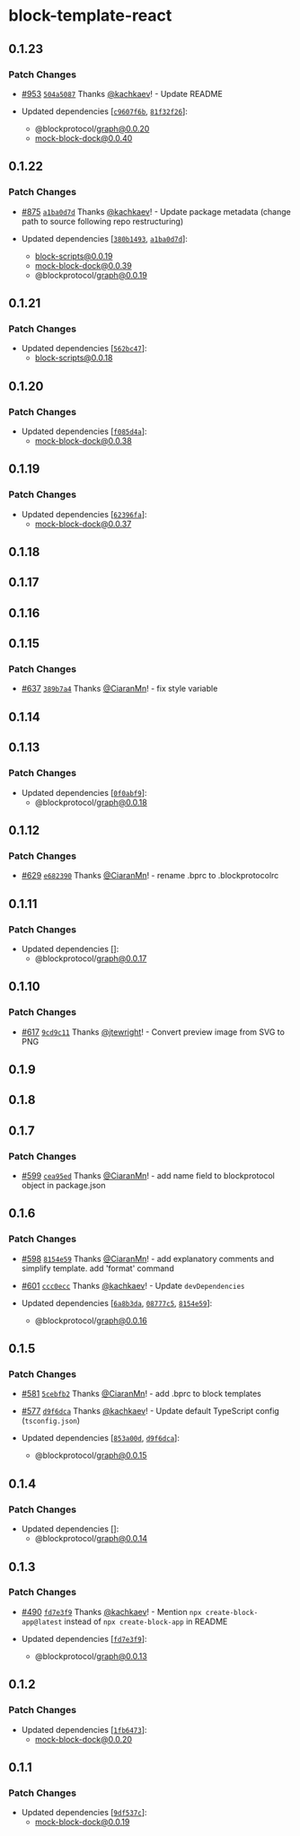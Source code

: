 # block-template-react

## 0.1.23

### Patch Changes

- [#953](https://github.com/blockprotocol/blockprotocol/pull/953) [`504a5087`](https://github.com/blockprotocol/blockprotocol/commit/504a50875a5355bbd24b1beb99e7865dc71f7389) Thanks [@kachkaev](https://github.com/kachkaev)! - Update README

- Updated dependencies [[`c9607f6b`](https://github.com/blockprotocol/blockprotocol/commit/c9607f6b67809f43291a6824ecf49691d061f1f9), [`81f32f26`](https://github.com/blockprotocol/blockprotocol/commit/81f32f269153ee6e8464ab831827d8e6a42b43a0)]:
  - @blockprotocol/graph@0.0.20
  - mock-block-dock@0.0.40

## 0.1.22

### Patch Changes

- [#875](https://github.com/blockprotocol/blockprotocol/pull/875) [`a1ba0d7d`](https://github.com/blockprotocol/blockprotocol/commit/a1ba0d7d17971ee30586a673ce3d4f5bee6e65d1) Thanks [@kachkaev](https://github.com/kachkaev)! - Update package metadata (change path to source following repo restructuring)

- Updated dependencies [[`380b1493`](https://github.com/blockprotocol/blockprotocol/commit/380b149326450f4cf9b8300182eb199aa8f6a62f), [`a1ba0d7d`](https://github.com/blockprotocol/blockprotocol/commit/a1ba0d7d17971ee30586a673ce3d4f5bee6e65d1)]:
  - block-scripts@0.0.19
  - mock-block-dock@0.0.39
  - @blockprotocol/graph@0.0.19

## 0.1.21

### Patch Changes

- Updated dependencies [[`562bc47`](https://github.com/blockprotocol/blockprotocol/commit/562bc477fdc35b8d3b94dc6c4b2207b9bd2cd057)]:
  - block-scripts@0.0.18

## 0.1.20

### Patch Changes

- Updated dependencies [[`f085d4a`](https://github.com/blockprotocol/blockprotocol/commit/f085d4a913837befdb2231a0921e96e6c7f84977)]:
  - mock-block-dock@0.0.38

## 0.1.19

### Patch Changes

- Updated dependencies [[`62396fa`](https://github.com/blockprotocol/blockprotocol/commit/62396fa3cc77bb1e70c5501079fe0f9b2cf4ef23)]:
  - mock-block-dock@0.0.37

## 0.1.18

## 0.1.17

## 0.1.16

## 0.1.15

### Patch Changes

- [#637](https://github.com/blockprotocol/blockprotocol/pull/637) [`389b7a4`](https://github.com/blockprotocol/blockprotocol/commit/389b7a4c2a58ee5c5631961b5cdfc7a27f293d16) Thanks [@CiaranMn](https://github.com/CiaranMn)! - fix style variable

## 0.1.14

## 0.1.13

### Patch Changes

- Updated dependencies [[`0f0abf9`](https://github.com/blockprotocol/blockprotocol/commit/0f0abf905e0b06e27049ade5cf271df127c34bba)]:
  - @blockprotocol/graph@0.0.18

## 0.1.12

### Patch Changes

- [#629](https://github.com/blockprotocol/blockprotocol/pull/629) [`e682390`](https://github.com/blockprotocol/blockprotocol/commit/e6823904a1c63fd72c11e2fc62678eac61160ec5) Thanks [@CiaranMn](https://github.com/CiaranMn)! - rename .bprc to .blockprotocolrc

## 0.1.11

### Patch Changes

- Updated dependencies []:
  - @blockprotocol/graph@0.0.17

## 0.1.10

### Patch Changes

- [#617](https://github.com/blockprotocol/blockprotocol/pull/617) [`9cd9c11`](https://github.com/blockprotocol/blockprotocol/commit/9cd9c11a1552dc96143072394baa46c5609fcdd9) Thanks [@jtewright](https://github.com/jtewright)! - Convert preview image from SVG to PNG

## 0.1.9

## 0.1.8

## 0.1.7

### Patch Changes

- [#599](https://github.com/blockprotocol/blockprotocol/pull/599) [`cea95ed`](https://github.com/blockprotocol/blockprotocol/commit/cea95ed427c820cd9e251dc632da927b5db1f23a) Thanks [@CiaranMn](https://github.com/CiaranMn)! - add name field to blockprotocol object in package.json

## 0.1.6

### Patch Changes

- [#598](https://github.com/blockprotocol/blockprotocol/pull/598) [`8154e59`](https://github.com/blockprotocol/blockprotocol/commit/8154e59c29de21a2a831f6a0536a6f1ec265d10c) Thanks [@CiaranMn](https://github.com/CiaranMn)! - add explanatory comments and simplify template. add 'format' command

- [#601](https://github.com/blockprotocol/blockprotocol/pull/601) [`ccc0ecc`](https://github.com/blockprotocol/blockprotocol/commit/ccc0ecc5c0523205b4724b6e5813699a2e3f0df7) Thanks [@kachkaev](https://github.com/kachkaev)! - Update `devDependencies`

- Updated dependencies [[`6a8b3da`](https://github.com/blockprotocol/blockprotocol/commit/6a8b3dabd1dd54badfa7612e199d0c5911b28206), [`08777c5`](https://github.com/blockprotocol/blockprotocol/commit/08777c5882227db090a912b51b1cb757821ba7c4), [`8154e59`](https://github.com/blockprotocol/blockprotocol/commit/8154e59c29de21a2a831f6a0536a6f1ec265d10c)]:
  - @blockprotocol/graph@0.0.16

## 0.1.5

### Patch Changes

- [#581](https://github.com/blockprotocol/blockprotocol/pull/581) [`5cebfb2`](https://github.com/blockprotocol/blockprotocol/commit/5cebfb2166dd6133ec90337deee00793c54bb01a) Thanks [@CiaranMn](https://github.com/CiaranMn)! - add .bprc to block templates

- [#577](https://github.com/blockprotocol/blockprotocol/pull/577) [`d9f6dca`](https://github.com/blockprotocol/blockprotocol/commit/d9f6dca9902867fdde9c2ad0ee93ed80889b12bc) Thanks [@kachkaev](https://github.com/kachkaev)! - Update default TypeScript config (`tsconfig.json`)

- Updated dependencies [[`853a00d`](https://github.com/blockprotocol/blockprotocol/commit/853a00df8468b277b8a7f73e2242d686fedc5b3d), [`d9f6dca`](https://github.com/blockprotocol/blockprotocol/commit/d9f6dca9902867fdde9c2ad0ee93ed80889b12bc)]:
  - @blockprotocol/graph@0.0.15

## 0.1.4

### Patch Changes

- Updated dependencies []:
  - @blockprotocol/graph@0.0.14

## 0.1.3

### Patch Changes

- [#490](https://github.com/blockprotocol/blockprotocol/pull/490) [`fd7e3f9`](https://github.com/blockprotocol/blockprotocol/commit/fd7e3f9491110034f64f8d690e2410ca388f1620) Thanks [@kachkaev](https://github.com/kachkaev)! - Mention `npx create-block-app@latest` instead of `npx create-block-app` in README

- Updated dependencies [[`fd7e3f9`](https://github.com/blockprotocol/blockprotocol/commit/fd7e3f9491110034f64f8d690e2410ca388f1620)]:
  - @blockprotocol/graph@0.0.13

## 0.1.2

### Patch Changes

- Updated dependencies [[`1fb6473`](https://github.com/blockprotocol/blockprotocol/commit/1fb64732f19697a7292009330b83049abfdfc6fe)]:
  - mock-block-dock@0.0.20

## 0.1.1

### Patch Changes

- Updated dependencies [[`9df537c`](https://github.com/blockprotocol/blockprotocol/commit/9df537ce3426367127de1526f1530e05bc00274a)]:
  - mock-block-dock@0.0.19
